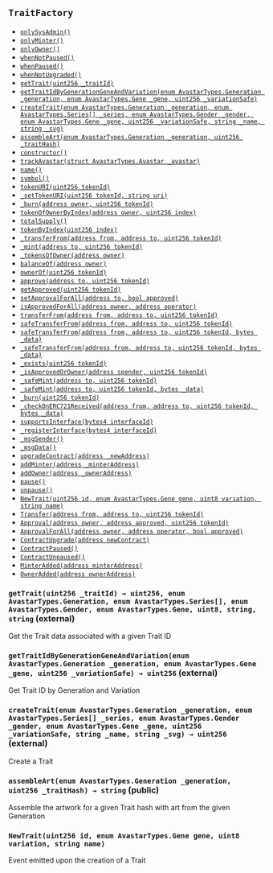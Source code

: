 [AccessControl]: AccessControl.md#AccessControl
[AccessControl-onlySysAdmin--]: AccessControl.md#AccessControl-onlySysAdmin--
[AccessControl-onlyMinter--]: AccessControl.md#AccessControl-onlyMinter--
[AccessControl-onlyOwner--]: AccessControl.md#AccessControl-onlyOwner--
[AccessControl-whenNotPaused--]: AccessControl.md#AccessControl-whenNotPaused--
[AccessControl-whenPaused--]: AccessControl.md#AccessControl-whenPaused--
[AccessControl-whenNotUpgraded--]: AccessControl.md#AccessControl-whenNotUpgraded--
[AccessControl-paused-bool]: AccessControl.md#AccessControl-paused-bool
[AccessControl-upgraded-bool]: AccessControl.md#AccessControl-upgraded-bool
[AccessControl-newContractAddress-address]: AccessControl.md#AccessControl-newContractAddress-address
[AccessControl-constructor--]: AccessControl.md#AccessControl-constructor--
[AccessControl-upgradeContract-address-]: AccessControl.md#AccessControl-upgradeContract-address-
[AccessControl-addMinter-address-]: AccessControl.md#AccessControl-addMinter-address-
[AccessControl-addOwner-address-]: AccessControl.md#AccessControl-addOwner-address-
[AccessControl-pause--]: AccessControl.md#AccessControl-pause--
[AccessControl-unpause--]: AccessControl.md#AccessControl-unpause--
[AccessControl-ContractUpgrade-address-]: AccessControl.md#AccessControl-ContractUpgrade-address-
[AccessControl-ContractPaused--]: AccessControl.md#AccessControl-ContractPaused--
[AccessControl-ContractUnpaused--]: AccessControl.md#AccessControl-ContractUnpaused--
[AccessControl-MinterAdded-address-]: AccessControl.md#AccessControl-MinterAdded-address-
[AccessControl-OwnerAdded-address-]: AccessControl.md#AccessControl-OwnerAdded-address-
[AvastarMinter]: AvastarMinter.md#AvastarMinter
[AccessControl-onlySysAdmin--]: AvastarMinter.md#AccessControl-onlySysAdmin--
[AccessControl-onlyMinter--]: AvastarMinter.md#AccessControl-onlyMinter--
[AccessControl-onlyOwner--]: AvastarMinter.md#AccessControl-onlyOwner--
[AccessControl-whenNotPaused--]: AvastarMinter.md#AccessControl-whenNotPaused--
[AccessControl-whenPaused--]: AvastarMinter.md#AccessControl-whenPaused--
[AccessControl-whenNotUpgraded--]: AvastarMinter.md#AccessControl-whenNotUpgraded--
[AvastarMinter-depositsByAddress-mapping-address----uint256-]: AvastarMinter.md#AvastarMinter-depositsByAddress-mapping-address----uint256-
[AccessControl-paused-bool]: AvastarMinter.md#AccessControl-paused-bool
[AccessControl-upgraded-bool]: AvastarMinter.md#AccessControl-upgraded-bool
[AccessControl-newContractAddress-address]: AvastarMinter.md#AccessControl-newContractAddress-address
[AvastarMinter-setTeleporterContract-address-]: AvastarMinter.md#AvastarMinter-setTeleporterContract-address-
[AvastarMinter-setCurrentGeneration-enum-AvastarTypes-Generation-]: AvastarMinter.md#AvastarMinter-setCurrentGeneration-enum-AvastarTypes-Generation-
[AvastarMinter-setCurrentSeries-enum-AvastarTypes-Series-]: AvastarMinter.md#AvastarMinter-setCurrentSeries-enum-AvastarTypes-Series-
[AvastarMinter-deposit--]: AvastarMinter.md#AvastarMinter-deposit--
[AvastarMinter-checkDepositorBalance--]: AvastarMinter.md#AvastarMinter-checkDepositorBalance--
[AvastarMinter-withdrawDepositorBalance--]: AvastarMinter.md#AvastarMinter-withdrawDepositorBalance--
[AvastarMinter-checkFranchiseBalance--]: AvastarMinter.md#AvastarMinter-checkFranchiseBalance--
[AvastarMinter-withdrawFranchiseBalance--]: AvastarMinter.md#AvastarMinter-withdrawFranchiseBalance--
[AvastarMinter-purchasePrime-address-uint256-uint256-enum-AvastarTypes-Gender-uint8-]: AvastarMinter.md#AvastarMinter-purchasePrime-address-uint256-uint256-enum-AvastarTypes-Gender-uint8-
[AvastarMinter-purchaseReplicant-address-uint256-uint256-enum-AvastarTypes-Generation-enum-AvastarTypes-Gender-uint8-]: AvastarMinter.md#AvastarMinter-purchaseReplicant-address-uint256-uint256-enum-AvastarTypes-Generation-enum-AvastarTypes-Gender-uint8-
[AccessControl-constructor--]: AvastarMinter.md#AccessControl-constructor--
[AccessControl-upgradeContract-address-]: AvastarMinter.md#AccessControl-upgradeContract-address-
[AccessControl-addMinter-address-]: AvastarMinter.md#AccessControl-addMinter-address-
[AccessControl-addOwner-address-]: AvastarMinter.md#AccessControl-addOwner-address-
[AccessControl-pause--]: AvastarMinter.md#AccessControl-pause--
[AccessControl-unpause--]: AvastarMinter.md#AccessControl-unpause--
[AvastarMinter-CurrentGenerationSet-enum-AvastarTypes-Generation-]: AvastarMinter.md#AvastarMinter-CurrentGenerationSet-enum-AvastarTypes-Generation-
[AvastarMinter-CurrentSeriesSet-enum-AvastarTypes-Series-]: AvastarMinter.md#AvastarMinter-CurrentSeriesSet-enum-AvastarTypes-Series-
[AvastarMinter-DepositorBalance-address-uint256-]: AvastarMinter.md#AvastarMinter-DepositorBalance-address-uint256-
[AvastarMinter-FranchiseBalanceWithdrawn-address-uint256-]: AvastarMinter.md#AvastarMinter-FranchiseBalanceWithdrawn-address-uint256-
[AvastarMinter-TeleporterContractSet-address-]: AvastarMinter.md#AvastarMinter-TeleporterContractSet-address-
[AccessControl-ContractUpgrade-address-]: AvastarMinter.md#AccessControl-ContractUpgrade-address-
[AccessControl-ContractPaused--]: AvastarMinter.md#AccessControl-ContractPaused--
[AccessControl-ContractUnpaused--]: AvastarMinter.md#AccessControl-ContractUnpaused--
[AccessControl-MinterAdded-address-]: AvastarMinter.md#AccessControl-MinterAdded-address-
[AccessControl-OwnerAdded-address-]: AvastarMinter.md#AccessControl-OwnerAdded-address-
[AvastarState]: AvastarState.md#AvastarState
[AccessControl-onlySysAdmin--]: AvastarState.md#AccessControl-onlySysAdmin--
[AccessControl-onlyMinter--]: AvastarState.md#AccessControl-onlyMinter--
[AccessControl-onlyOwner--]: AvastarState.md#AccessControl-onlyOwner--
[AccessControl-whenNotPaused--]: AvastarState.md#AccessControl-whenNotPaused--
[AccessControl-whenPaused--]: AvastarState.md#AccessControl-whenPaused--
[AccessControl-whenNotUpgraded--]: AvastarState.md#AccessControl-whenNotUpgraded--
[AvastarState-TOKEN_NAME-string]: AvastarState.md#AvastarState-TOKEN_NAME-string
[AvastarState-TOKEN_SYMBOL-string]: AvastarState.md#AvastarState-TOKEN_SYMBOL-string
[AvastarState-avastars-struct-AvastarTypes-Avastar--]: AvastarState.md#AvastarState-avastars-struct-AvastarTypes-Avastar--
[AvastarState-traits-struct-AvastarTypes-Trait--]: AvastarState.md#AvastarState-traits-struct-AvastarTypes-Trait--
[AvastarState-isHashUsedByGeneration-mapping-uint8----mapping-uint256----bool--]: AvastarState.md#AvastarState-isHashUsedByGeneration-mapping-uint8----mapping-uint256----bool--
[AvastarState-tokenIdByGenerationAndHash-mapping-uint8----mapping-uint256----uint256--]: AvastarState.md#AvastarState-tokenIdByGenerationAndHash-mapping-uint8----mapping-uint256----uint256--
[AvastarState-primesByGeneration-mapping-uint8----struct-AvastarTypes-Prime---]: AvastarState.md#AvastarState-primesByGeneration-mapping-uint8----struct-AvastarTypes-Prime---
[AvastarState-replicantsByGeneration-mapping-uint8----struct-AvastarTypes-Replicant---]: AvastarState.md#AvastarState-replicantsByGeneration-mapping-uint8----struct-AvastarTypes-Replicant---
[AvastarState-traitIdByGenerationGeneAndVariation-mapping-uint8----mapping-uint8----mapping-uint8----uint256---]: AvastarState.md#AvastarState-traitIdByGenerationGeneAndVariation-mapping-uint8----mapping-uint8----mapping-uint8----uint256---
[AvastarState-tokenIdByGenerationWaveAndSerial-mapping-uint8----mapping-uint8----mapping-uint256----uint256---]: AvastarState.md#AvastarState-tokenIdByGenerationWaveAndSerial-mapping-uint8----mapping-uint8----mapping-uint256----uint256---
[AvastarState-traitHandlerByPrimeTokenId-mapping-uint256----address-]: AvastarState.md#AvastarState-traitHandlerByPrimeTokenId-mapping-uint256----address-
[AccessControl-paused-bool]: AvastarState.md#AccessControl-paused-bool
[AccessControl-upgraded-bool]: AvastarState.md#AccessControl-upgraded-bool
[AccessControl-newContractAddress-address]: AvastarState.md#AccessControl-newContractAddress-address
[AvastarState-constructor--]: AvastarState.md#AvastarState-constructor--
[AvastarState-trackAvastar-struct-AvastarTypes-Avastar-]: AvastarState.md#AvastarState-trackAvastar-struct-AvastarTypes-Avastar-
[ERC721Metadata-name--]: AvastarState.md#ERC721Metadata-name--
[ERC721Metadata-symbol--]: AvastarState.md#ERC721Metadata-symbol--
[ERC721Metadata-tokenURI-uint256-]: AvastarState.md#ERC721Metadata-tokenURI-uint256-
[ERC721Metadata-_setTokenURI-uint256-string-]: AvastarState.md#ERC721Metadata-_setTokenURI-uint256-string-
[ERC721Metadata-_burn-address-uint256-]: AvastarState.md#ERC721Metadata-_burn-address-uint256-
[ERC721Enumerable-tokenOfOwnerByIndex-address-uint256-]: AvastarState.md#ERC721Enumerable-tokenOfOwnerByIndex-address-uint256-
[ERC721Enumerable-totalSupply--]: AvastarState.md#ERC721Enumerable-totalSupply--
[ERC721Enumerable-tokenByIndex-uint256-]: AvastarState.md#ERC721Enumerable-tokenByIndex-uint256-
[ERC721Enumerable-_transferFrom-address-address-uint256-]: AvastarState.md#ERC721Enumerable-_transferFrom-address-address-uint256-
[ERC721Enumerable-_mint-address-uint256-]: AvastarState.md#ERC721Enumerable-_mint-address-uint256-
[ERC721Enumerable-_tokensOfOwner-address-]: AvastarState.md#ERC721Enumerable-_tokensOfOwner-address-
[ERC721-balanceOf-address-]: AvastarState.md#ERC721-balanceOf-address-
[ERC721-ownerOf-uint256-]: AvastarState.md#ERC721-ownerOf-uint256-
[ERC721-approve-address-uint256-]: AvastarState.md#ERC721-approve-address-uint256-
[ERC721-getApproved-uint256-]: AvastarState.md#ERC721-getApproved-uint256-
[ERC721-setApprovalForAll-address-bool-]: AvastarState.md#ERC721-setApprovalForAll-address-bool-
[ERC721-isApprovedForAll-address-address-]: AvastarState.md#ERC721-isApprovedForAll-address-address-
[ERC721-transferFrom-address-address-uint256-]: AvastarState.md#ERC721-transferFrom-address-address-uint256-
[ERC721-safeTransferFrom-address-address-uint256-]: AvastarState.md#ERC721-safeTransferFrom-address-address-uint256-
[ERC721-safeTransferFrom-address-address-uint256-bytes-]: AvastarState.md#ERC721-safeTransferFrom-address-address-uint256-bytes-
[ERC721-_safeTransferFrom-address-address-uint256-bytes-]: AvastarState.md#ERC721-_safeTransferFrom-address-address-uint256-bytes-
[ERC721-_exists-uint256-]: AvastarState.md#ERC721-_exists-uint256-
[ERC721-_isApprovedOrOwner-address-uint256-]: AvastarState.md#ERC721-_isApprovedOrOwner-address-uint256-
[ERC721-_safeMint-address-uint256-]: AvastarState.md#ERC721-_safeMint-address-uint256-
[ERC721-_safeMint-address-uint256-bytes-]: AvastarState.md#ERC721-_safeMint-address-uint256-bytes-
[ERC721-_burn-uint256-]: AvastarState.md#ERC721-_burn-uint256-
[ERC721-_checkOnERC721Received-address-address-uint256-bytes-]: AvastarState.md#ERC721-_checkOnERC721Received-address-address-uint256-bytes-
[ERC165-supportsInterface-bytes4-]: AvastarState.md#ERC165-supportsInterface-bytes4-
[ERC165-_registerInterface-bytes4-]: AvastarState.md#ERC165-_registerInterface-bytes4-
[Context-_msgSender--]: AvastarState.md#Context-_msgSender--
[Context-_msgData--]: AvastarState.md#Context-_msgData--
[AccessControl-upgradeContract-address-]: AvastarState.md#AccessControl-upgradeContract-address-
[AccessControl-addMinter-address-]: AvastarState.md#AccessControl-addMinter-address-
[AccessControl-addOwner-address-]: AvastarState.md#AccessControl-addOwner-address-
[AccessControl-pause--]: AvastarState.md#AccessControl-pause--
[AccessControl-unpause--]: AvastarState.md#AccessControl-unpause--
[IERC721-Transfer-address-address-uint256-]: AvastarState.md#IERC721-Transfer-address-address-uint256-
[IERC721-Approval-address-address-uint256-]: AvastarState.md#IERC721-Approval-address-address-uint256-
[IERC721-ApprovalForAll-address-address-bool-]: AvastarState.md#IERC721-ApprovalForAll-address-address-bool-
[AccessControl-ContractUpgrade-address-]: AvastarState.md#AccessControl-ContractUpgrade-address-
[AccessControl-ContractPaused--]: AvastarState.md#AccessControl-ContractPaused--
[AccessControl-ContractUnpaused--]: AvastarState.md#AccessControl-ContractUnpaused--
[AccessControl-MinterAdded-address-]: AvastarState.md#AccessControl-MinterAdded-address-
[AccessControl-OwnerAdded-address-]: AvastarState.md#AccessControl-OwnerAdded-address-
[AvastarTeleporter]: AvastarTeleporter.md#AvastarTeleporter
[AccessControl-onlySysAdmin--]: AvastarTeleporter.md#AccessControl-onlySysAdmin--
[AccessControl-onlyMinter--]: AvastarTeleporter.md#AccessControl-onlyMinter--
[AccessControl-onlyOwner--]: AvastarTeleporter.md#AccessControl-onlyOwner--
[AccessControl-whenNotPaused--]: AvastarTeleporter.md#AccessControl-whenNotPaused--
[AccessControl-whenPaused--]: AvastarTeleporter.md#AccessControl-whenPaused--
[AccessControl-whenNotUpgraded--]: AvastarTeleporter.md#AccessControl-whenNotUpgraded--
[AvastarState-TOKEN_NAME-string]: AvastarTeleporter.md#AvastarState-TOKEN_NAME-string
[AvastarState-TOKEN_SYMBOL-string]: AvastarTeleporter.md#AvastarState-TOKEN_SYMBOL-string
[AvastarState-avastars-struct-AvastarTypes-Avastar--]: AvastarTeleporter.md#AvastarState-avastars-struct-AvastarTypes-Avastar--
[AvastarState-traits-struct-AvastarTypes-Trait--]: AvastarTeleporter.md#AvastarState-traits-struct-AvastarTypes-Trait--
[AvastarState-isHashUsedByGeneration-mapping-uint8----mapping-uint256----bool--]: AvastarTeleporter.md#AvastarState-isHashUsedByGeneration-mapping-uint8----mapping-uint256----bool--
[AvastarState-tokenIdByGenerationAndHash-mapping-uint8----mapping-uint256----uint256--]: AvastarTeleporter.md#AvastarState-tokenIdByGenerationAndHash-mapping-uint8----mapping-uint256----uint256--
[AvastarState-primesByGeneration-mapping-uint8----struct-AvastarTypes-Prime---]: AvastarTeleporter.md#AvastarState-primesByGeneration-mapping-uint8----struct-AvastarTypes-Prime---
[AvastarState-replicantsByGeneration-mapping-uint8----struct-AvastarTypes-Replicant---]: AvastarTeleporter.md#AvastarState-replicantsByGeneration-mapping-uint8----struct-AvastarTypes-Replicant---
[AvastarState-traitIdByGenerationGeneAndVariation-mapping-uint8----mapping-uint8----mapping-uint8----uint256---]: AvastarTeleporter.md#AvastarState-traitIdByGenerationGeneAndVariation-mapping-uint8----mapping-uint8----mapping-uint8----uint256---
[AvastarState-tokenIdByGenerationWaveAndSerial-mapping-uint8----mapping-uint8----mapping-uint256----uint256---]: AvastarTeleporter.md#AvastarState-tokenIdByGenerationWaveAndSerial-mapping-uint8----mapping-uint8----mapping-uint256----uint256---
[AvastarState-traitHandlerByPrimeTokenId-mapping-uint256----address-]: AvastarTeleporter.md#AvastarState-traitHandlerByPrimeTokenId-mapping-uint256----address-
[AccessControl-paused-bool]: AvastarTeleporter.md#AccessControl-paused-bool
[AccessControl-upgraded-bool]: AvastarTeleporter.md#AccessControl-upgraded-bool
[AccessControl-newContractAddress-address]: AvastarTeleporter.md#AccessControl-newContractAddress-address
[AvastarTeleporter-isAvastarTeleporter--]: AvastarTeleporter.md#AvastarTeleporter-isAvastarTeleporter--
[AvastarTeleporter-approveTraitAccess-address-uint256---]: AvastarTeleporter.md#AvastarTeleporter-approveTraitAccess-address-uint256---
[AvastarTeleporter-useTraits-uint256-bool---]: AvastarTeleporter.md#AvastarTeleporter-useTraits-uint256-bool---
[ReplicantFactory-getReplicantByGenerationAndSerial-enum-AvastarTypes-Generation-uint256-]: AvastarTeleporter.md#ReplicantFactory-getReplicantByGenerationAndSerial-enum-AvastarTypes-Generation-uint256-
[ReplicantFactory-getReplicantByTokenId-uint256-]: AvastarTeleporter.md#ReplicantFactory-getReplicantByTokenId-uint256-
[ReplicantFactory-mintReplicant-address-uint256-enum-AvastarTypes-Generation-enum-AvastarTypes-Gender-uint8-]: AvastarTeleporter.md#ReplicantFactory-mintReplicant-address-uint256-enum-AvastarTypes-Generation-enum-AvastarTypes-Gender-uint8-
[PrimeFactory-getPrimeByGenerationAndSerial-enum-AvastarTypes-Generation-uint256-]: AvastarTeleporter.md#PrimeFactory-getPrimeByGenerationAndSerial-enum-AvastarTypes-Generation-uint256-
[PrimeFactory-getPrimeByTokenId-uint256-]: AvastarTeleporter.md#PrimeFactory-getPrimeByTokenId-uint256-
[PrimeFactory-mintPrime-address-uint256-enum-AvastarTypes-Generation-enum-AvastarTypes-Series-enum-AvastarTypes-Gender-uint8-]: AvastarTeleporter.md#PrimeFactory-mintPrime-address-uint256-enum-AvastarTypes-Generation-enum-AvastarTypes-Series-enum-AvastarTypes-Gender-uint8-
[TraitFactory-getTrait-uint256-]: AvastarTeleporter.md#TraitFactory-getTrait-uint256-
[TraitFactory-getTraitIdByGenerationGeneAndVariation-enum-AvastarTypes-Generation-enum-AvastarTypes-Gene-uint256-]: AvastarTeleporter.md#TraitFactory-getTraitIdByGenerationGeneAndVariation-enum-AvastarTypes-Generation-enum-AvastarTypes-Gene-uint256-
[TraitFactory-createTrait-enum-AvastarTypes-Generation-enum-AvastarTypes-Series---enum-AvastarTypes-Gender-enum-AvastarTypes-Gene-uint256-string-string-]: AvastarTeleporter.md#TraitFactory-createTrait-enum-AvastarTypes-Generation-enum-AvastarTypes-Series---enum-AvastarTypes-Gender-enum-AvastarTypes-Gene-uint256-string-string-
[TraitFactory-assembleArt-enum-AvastarTypes-Generation-uint256-]: AvastarTeleporter.md#TraitFactory-assembleArt-enum-AvastarTypes-Generation-uint256-
[AvastarState-constructor--]: AvastarTeleporter.md#AvastarState-constructor--
[AvastarState-trackAvastar-struct-AvastarTypes-Avastar-]: AvastarTeleporter.md#AvastarState-trackAvastar-struct-AvastarTypes-Avastar-
[ERC721Metadata-name--]: AvastarTeleporter.md#ERC721Metadata-name--
[ERC721Metadata-symbol--]: AvastarTeleporter.md#ERC721Metadata-symbol--
[ERC721Metadata-tokenURI-uint256-]: AvastarTeleporter.md#ERC721Metadata-tokenURI-uint256-
[ERC721Metadata-_setTokenURI-uint256-string-]: AvastarTeleporter.md#ERC721Metadata-_setTokenURI-uint256-string-
[ERC721Metadata-_burn-address-uint256-]: AvastarTeleporter.md#ERC721Metadata-_burn-address-uint256-
[ERC721Enumerable-tokenOfOwnerByIndex-address-uint256-]: AvastarTeleporter.md#ERC721Enumerable-tokenOfOwnerByIndex-address-uint256-
[ERC721Enumerable-totalSupply--]: AvastarTeleporter.md#ERC721Enumerable-totalSupply--
[ERC721Enumerable-tokenByIndex-uint256-]: AvastarTeleporter.md#ERC721Enumerable-tokenByIndex-uint256-
[ERC721Enumerable-_transferFrom-address-address-uint256-]: AvastarTeleporter.md#ERC721Enumerable-_transferFrom-address-address-uint256-
[ERC721Enumerable-_mint-address-uint256-]: AvastarTeleporter.md#ERC721Enumerable-_mint-address-uint256-
[ERC721Enumerable-_tokensOfOwner-address-]: AvastarTeleporter.md#ERC721Enumerable-_tokensOfOwner-address-
[ERC721-balanceOf-address-]: AvastarTeleporter.md#ERC721-balanceOf-address-
[ERC721-ownerOf-uint256-]: AvastarTeleporter.md#ERC721-ownerOf-uint256-
[ERC721-approve-address-uint256-]: AvastarTeleporter.md#ERC721-approve-address-uint256-
[ERC721-getApproved-uint256-]: AvastarTeleporter.md#ERC721-getApproved-uint256-
[ERC721-setApprovalForAll-address-bool-]: AvastarTeleporter.md#ERC721-setApprovalForAll-address-bool-
[ERC721-isApprovedForAll-address-address-]: AvastarTeleporter.md#ERC721-isApprovedForAll-address-address-
[ERC721-transferFrom-address-address-uint256-]: AvastarTeleporter.md#ERC721-transferFrom-address-address-uint256-
[ERC721-safeTransferFrom-address-address-uint256-]: AvastarTeleporter.md#ERC721-safeTransferFrom-address-address-uint256-
[ERC721-safeTransferFrom-address-address-uint256-bytes-]: AvastarTeleporter.md#ERC721-safeTransferFrom-address-address-uint256-bytes-
[ERC721-_safeTransferFrom-address-address-uint256-bytes-]: AvastarTeleporter.md#ERC721-_safeTransferFrom-address-address-uint256-bytes-
[ERC721-_exists-uint256-]: AvastarTeleporter.md#ERC721-_exists-uint256-
[ERC721-_isApprovedOrOwner-address-uint256-]: AvastarTeleporter.md#ERC721-_isApprovedOrOwner-address-uint256-
[ERC721-_safeMint-address-uint256-]: AvastarTeleporter.md#ERC721-_safeMint-address-uint256-
[ERC721-_safeMint-address-uint256-bytes-]: AvastarTeleporter.md#ERC721-_safeMint-address-uint256-bytes-
[ERC721-_burn-uint256-]: AvastarTeleporter.md#ERC721-_burn-uint256-
[ERC721-_checkOnERC721Received-address-address-uint256-bytes-]: AvastarTeleporter.md#ERC721-_checkOnERC721Received-address-address-uint256-bytes-
[ERC165-supportsInterface-bytes4-]: AvastarTeleporter.md#ERC165-supportsInterface-bytes4-
[ERC165-_registerInterface-bytes4-]: AvastarTeleporter.md#ERC165-_registerInterface-bytes4-
[Context-_msgSender--]: AvastarTeleporter.md#Context-_msgSender--
[Context-_msgData--]: AvastarTeleporter.md#Context-_msgData--
[AccessControl-upgradeContract-address-]: AvastarTeleporter.md#AccessControl-upgradeContract-address-
[AccessControl-addMinter-address-]: AvastarTeleporter.md#AccessControl-addMinter-address-
[AccessControl-addOwner-address-]: AvastarTeleporter.md#AccessControl-addOwner-address-
[AccessControl-pause--]: AvastarTeleporter.md#AccessControl-pause--
[AccessControl-unpause--]: AvastarTeleporter.md#AccessControl-unpause--
[AvastarTeleporter-TraitAccessApproved-address-uint256---]: AvastarTeleporter.md#AvastarTeleporter-TraitAccessApproved-address-uint256---
[AvastarTeleporter-TraitsUsed-address-uint256-bool---]: AvastarTeleporter.md#AvastarTeleporter-TraitsUsed-address-uint256-bool---
[ReplicantFactory-NewReplicant-uint256-uint256-enum-AvastarTypes-Generation-enum-AvastarTypes-Gender-uint256-]: AvastarTeleporter.md#ReplicantFactory-NewReplicant-uint256-uint256-enum-AvastarTypes-Generation-enum-AvastarTypes-Gender-uint256-
[PrimeFactory-NewPrime-uint256-uint256-enum-AvastarTypes-Generation-enum-AvastarTypes-Series-enum-AvastarTypes-Gender-uint256-]: AvastarTeleporter.md#PrimeFactory-NewPrime-uint256-uint256-enum-AvastarTypes-Generation-enum-AvastarTypes-Series-enum-AvastarTypes-Gender-uint256-
[TraitFactory-NewTrait-uint256-enum-AvastarTypes-Gene-uint8-string-]: AvastarTeleporter.md#TraitFactory-NewTrait-uint256-enum-AvastarTypes-Gene-uint8-string-
[IERC721-Transfer-address-address-uint256-]: AvastarTeleporter.md#IERC721-Transfer-address-address-uint256-
[IERC721-Approval-address-address-uint256-]: AvastarTeleporter.md#IERC721-Approval-address-address-uint256-
[IERC721-ApprovalForAll-address-address-bool-]: AvastarTeleporter.md#IERC721-ApprovalForAll-address-address-bool-
[AccessControl-ContractUpgrade-address-]: AvastarTeleporter.md#AccessControl-ContractUpgrade-address-
[AccessControl-ContractPaused--]: AvastarTeleporter.md#AccessControl-ContractPaused--
[AccessControl-ContractUnpaused--]: AvastarTeleporter.md#AccessControl-ContractUnpaused--
[AccessControl-MinterAdded-address-]: AvastarTeleporter.md#AccessControl-MinterAdded-address-
[AccessControl-OwnerAdded-address-]: AvastarTeleporter.md#AccessControl-OwnerAdded-address-
[AvastarTypes]: AvastarTypes.md#AvastarTypes
[IAvastarTeleporter]: IAvastarTeleporter.md#IAvastarTeleporter
[IAvastarTeleporter-isAvastarTeleporter--]: IAvastarTeleporter.md#IAvastarTeleporter-isAvastarTeleporter--
[IAvastarTeleporter-mintPrime-address-uint256-enum-AvastarTypes-Generation-enum-AvastarTypes-Series-enum-AvastarTypes-Gender-uint8-]: IAvastarTeleporter.md#IAvastarTeleporter-mintPrime-address-uint256-enum-AvastarTypes-Generation-enum-AvastarTypes-Series-enum-AvastarTypes-Gender-uint8-
[IAvastarTeleporter-mintReplicant-address-uint256-enum-AvastarTypes-Generation-enum-AvastarTypes-Gender-uint8-]: IAvastarTeleporter.md#IAvastarTeleporter-mintReplicant-address-uint256-enum-AvastarTypes-Generation-enum-AvastarTypes-Gender-uint8-
[IAvastarTeleporter-ownerOf-uint256-]: IAvastarTeleporter.md#IAvastarTeleporter-ownerOf-uint256-
[Migrations]: Migrations.md#Migrations
[Migrations-restricted--]: Migrations.md#Migrations-restricted--
[Migrations-owner-address]: Migrations.md#Migrations-owner-address
[Migrations-lastCompletedMigration-uint256]: Migrations.md#Migrations-lastCompletedMigration-uint256
[Migrations-setCompleted-uint256-]: Migrations.md#Migrations-setCompleted-uint256-
[Migrations-upgrade-address-]: Migrations.md#Migrations-upgrade-address-
[PrimeFactory]: PrimeFactory.md#PrimeFactory
[AccessControl-onlySysAdmin--]: PrimeFactory.md#AccessControl-onlySysAdmin--
[AccessControl-onlyMinter--]: PrimeFactory.md#AccessControl-onlyMinter--
[AccessControl-onlyOwner--]: PrimeFactory.md#AccessControl-onlyOwner--
[AccessControl-whenNotPaused--]: PrimeFactory.md#AccessControl-whenNotPaused--
[AccessControl-whenPaused--]: PrimeFactory.md#AccessControl-whenPaused--
[AccessControl-whenNotUpgraded--]: PrimeFactory.md#AccessControl-whenNotUpgraded--
[AvastarState-TOKEN_NAME-string]: PrimeFactory.md#AvastarState-TOKEN_NAME-string
[AvastarState-TOKEN_SYMBOL-string]: PrimeFactory.md#AvastarState-TOKEN_SYMBOL-string
[AvastarState-avastars-struct-AvastarTypes-Avastar--]: PrimeFactory.md#AvastarState-avastars-struct-AvastarTypes-Avastar--
[AvastarState-traits-struct-AvastarTypes-Trait--]: PrimeFactory.md#AvastarState-traits-struct-AvastarTypes-Trait--
[AvastarState-isHashUsedByGeneration-mapping-uint8----mapping-uint256----bool--]: PrimeFactory.md#AvastarState-isHashUsedByGeneration-mapping-uint8----mapping-uint256----bool--
[AvastarState-tokenIdByGenerationAndHash-mapping-uint8----mapping-uint256----uint256--]: PrimeFactory.md#AvastarState-tokenIdByGenerationAndHash-mapping-uint8----mapping-uint256----uint256--
[AvastarState-primesByGeneration-mapping-uint8----struct-AvastarTypes-Prime---]: PrimeFactory.md#AvastarState-primesByGeneration-mapping-uint8----struct-AvastarTypes-Prime---
[AvastarState-replicantsByGeneration-mapping-uint8----struct-AvastarTypes-Replicant---]: PrimeFactory.md#AvastarState-replicantsByGeneration-mapping-uint8----struct-AvastarTypes-Replicant---
[AvastarState-traitIdByGenerationGeneAndVariation-mapping-uint8----mapping-uint8----mapping-uint8----uint256---]: PrimeFactory.md#AvastarState-traitIdByGenerationGeneAndVariation-mapping-uint8----mapping-uint8----mapping-uint8----uint256---
[AvastarState-tokenIdByGenerationWaveAndSerial-mapping-uint8----mapping-uint8----mapping-uint256----uint256---]: PrimeFactory.md#AvastarState-tokenIdByGenerationWaveAndSerial-mapping-uint8----mapping-uint8----mapping-uint256----uint256---
[AvastarState-traitHandlerByPrimeTokenId-mapping-uint256----address-]: PrimeFactory.md#AvastarState-traitHandlerByPrimeTokenId-mapping-uint256----address-
[AccessControl-paused-bool]: PrimeFactory.md#AccessControl-paused-bool
[AccessControl-upgraded-bool]: PrimeFactory.md#AccessControl-upgraded-bool
[AccessControl-newContractAddress-address]: PrimeFactory.md#AccessControl-newContractAddress-address
[PrimeFactory-getPrimeByGenerationAndSerial-enum-AvastarTypes-Generation-uint256-]: PrimeFactory.md#PrimeFactory-getPrimeByGenerationAndSerial-enum-AvastarTypes-Generation-uint256-
[PrimeFactory-getPrimeByTokenId-uint256-]: PrimeFactory.md#PrimeFactory-getPrimeByTokenId-uint256-
[PrimeFactory-mintPrime-address-uint256-enum-AvastarTypes-Generation-enum-AvastarTypes-Series-enum-AvastarTypes-Gender-uint8-]: PrimeFactory.md#PrimeFactory-mintPrime-address-uint256-enum-AvastarTypes-Generation-enum-AvastarTypes-Series-enum-AvastarTypes-Gender-uint8-
[TraitFactory-getTrait-uint256-]: PrimeFactory.md#TraitFactory-getTrait-uint256-
[TraitFactory-getTraitIdByGenerationGeneAndVariation-enum-AvastarTypes-Generation-enum-AvastarTypes-Gene-uint256-]: PrimeFactory.md#TraitFactory-getTraitIdByGenerationGeneAndVariation-enum-AvastarTypes-Generation-enum-AvastarTypes-Gene-uint256-
[TraitFactory-createTrait-enum-AvastarTypes-Generation-enum-AvastarTypes-Series---enum-AvastarTypes-Gender-enum-AvastarTypes-Gene-uint256-string-string-]: PrimeFactory.md#TraitFactory-createTrait-enum-AvastarTypes-Generation-enum-AvastarTypes-Series---enum-AvastarTypes-Gender-enum-AvastarTypes-Gene-uint256-string-string-
[TraitFactory-assembleArt-enum-AvastarTypes-Generation-uint256-]: PrimeFactory.md#TraitFactory-assembleArt-enum-AvastarTypes-Generation-uint256-
[AvastarState-constructor--]: PrimeFactory.md#AvastarState-constructor--
[AvastarState-trackAvastar-struct-AvastarTypes-Avastar-]: PrimeFactory.md#AvastarState-trackAvastar-struct-AvastarTypes-Avastar-
[ERC721Metadata-name--]: PrimeFactory.md#ERC721Metadata-name--
[ERC721Metadata-symbol--]: PrimeFactory.md#ERC721Metadata-symbol--
[ERC721Metadata-tokenURI-uint256-]: PrimeFactory.md#ERC721Metadata-tokenURI-uint256-
[ERC721Metadata-_setTokenURI-uint256-string-]: PrimeFactory.md#ERC721Metadata-_setTokenURI-uint256-string-
[ERC721Metadata-_burn-address-uint256-]: PrimeFactory.md#ERC721Metadata-_burn-address-uint256-
[ERC721Enumerable-tokenOfOwnerByIndex-address-uint256-]: PrimeFactory.md#ERC721Enumerable-tokenOfOwnerByIndex-address-uint256-
[ERC721Enumerable-totalSupply--]: PrimeFactory.md#ERC721Enumerable-totalSupply--
[ERC721Enumerable-tokenByIndex-uint256-]: PrimeFactory.md#ERC721Enumerable-tokenByIndex-uint256-
[ERC721Enumerable-_transferFrom-address-address-uint256-]: PrimeFactory.md#ERC721Enumerable-_transferFrom-address-address-uint256-
[ERC721Enumerable-_mint-address-uint256-]: PrimeFactory.md#ERC721Enumerable-_mint-address-uint256-
[ERC721Enumerable-_tokensOfOwner-address-]: PrimeFactory.md#ERC721Enumerable-_tokensOfOwner-address-
[ERC721-balanceOf-address-]: PrimeFactory.md#ERC721-balanceOf-address-
[ERC721-ownerOf-uint256-]: PrimeFactory.md#ERC721-ownerOf-uint256-
[ERC721-approve-address-uint256-]: PrimeFactory.md#ERC721-approve-address-uint256-
[ERC721-getApproved-uint256-]: PrimeFactory.md#ERC721-getApproved-uint256-
[ERC721-setApprovalForAll-address-bool-]: PrimeFactory.md#ERC721-setApprovalForAll-address-bool-
[ERC721-isApprovedForAll-address-address-]: PrimeFactory.md#ERC721-isApprovedForAll-address-address-
[ERC721-transferFrom-address-address-uint256-]: PrimeFactory.md#ERC721-transferFrom-address-address-uint256-
[ERC721-safeTransferFrom-address-address-uint256-]: PrimeFactory.md#ERC721-safeTransferFrom-address-address-uint256-
[ERC721-safeTransferFrom-address-address-uint256-bytes-]: PrimeFactory.md#ERC721-safeTransferFrom-address-address-uint256-bytes-
[ERC721-_safeTransferFrom-address-address-uint256-bytes-]: PrimeFactory.md#ERC721-_safeTransferFrom-address-address-uint256-bytes-
[ERC721-_exists-uint256-]: PrimeFactory.md#ERC721-_exists-uint256-
[ERC721-_isApprovedOrOwner-address-uint256-]: PrimeFactory.md#ERC721-_isApprovedOrOwner-address-uint256-
[ERC721-_safeMint-address-uint256-]: PrimeFactory.md#ERC721-_safeMint-address-uint256-
[ERC721-_safeMint-address-uint256-bytes-]: PrimeFactory.md#ERC721-_safeMint-address-uint256-bytes-
[ERC721-_burn-uint256-]: PrimeFactory.md#ERC721-_burn-uint256-
[ERC721-_checkOnERC721Received-address-address-uint256-bytes-]: PrimeFactory.md#ERC721-_checkOnERC721Received-address-address-uint256-bytes-
[ERC165-supportsInterface-bytes4-]: PrimeFactory.md#ERC165-supportsInterface-bytes4-
[ERC165-_registerInterface-bytes4-]: PrimeFactory.md#ERC165-_registerInterface-bytes4-
[Context-_msgSender--]: PrimeFactory.md#Context-_msgSender--
[Context-_msgData--]: PrimeFactory.md#Context-_msgData--
[AccessControl-upgradeContract-address-]: PrimeFactory.md#AccessControl-upgradeContract-address-
[AccessControl-addMinter-address-]: PrimeFactory.md#AccessControl-addMinter-address-
[AccessControl-addOwner-address-]: PrimeFactory.md#AccessControl-addOwner-address-
[AccessControl-pause--]: PrimeFactory.md#AccessControl-pause--
[AccessControl-unpause--]: PrimeFactory.md#AccessControl-unpause--
[PrimeFactory-NewPrime-uint256-uint256-enum-AvastarTypes-Generation-enum-AvastarTypes-Series-enum-AvastarTypes-Gender-uint256-]: PrimeFactory.md#PrimeFactory-NewPrime-uint256-uint256-enum-AvastarTypes-Generation-enum-AvastarTypes-Series-enum-AvastarTypes-Gender-uint256-
[TraitFactory-NewTrait-uint256-enum-AvastarTypes-Gene-uint8-string-]: PrimeFactory.md#TraitFactory-NewTrait-uint256-enum-AvastarTypes-Gene-uint8-string-
[IERC721-Transfer-address-address-uint256-]: PrimeFactory.md#IERC721-Transfer-address-address-uint256-
[IERC721-Approval-address-address-uint256-]: PrimeFactory.md#IERC721-Approval-address-address-uint256-
[IERC721-ApprovalForAll-address-address-bool-]: PrimeFactory.md#IERC721-ApprovalForAll-address-address-bool-
[AccessControl-ContractUpgrade-address-]: PrimeFactory.md#AccessControl-ContractUpgrade-address-
[AccessControl-ContractPaused--]: PrimeFactory.md#AccessControl-ContractPaused--
[AccessControl-ContractUnpaused--]: PrimeFactory.md#AccessControl-ContractUnpaused--
[AccessControl-MinterAdded-address-]: PrimeFactory.md#AccessControl-MinterAdded-address-
[AccessControl-OwnerAdded-address-]: PrimeFactory.md#AccessControl-OwnerAdded-address-
[ReplicantFactory]: ReplicantFactory.md#ReplicantFactory
[AccessControl-onlySysAdmin--]: ReplicantFactory.md#AccessControl-onlySysAdmin--
[AccessControl-onlyMinter--]: ReplicantFactory.md#AccessControl-onlyMinter--
[AccessControl-onlyOwner--]: ReplicantFactory.md#AccessControl-onlyOwner--
[AccessControl-whenNotPaused--]: ReplicantFactory.md#AccessControl-whenNotPaused--
[AccessControl-whenPaused--]: ReplicantFactory.md#AccessControl-whenPaused--
[AccessControl-whenNotUpgraded--]: ReplicantFactory.md#AccessControl-whenNotUpgraded--
[AvastarState-TOKEN_NAME-string]: ReplicantFactory.md#AvastarState-TOKEN_NAME-string
[AvastarState-TOKEN_SYMBOL-string]: ReplicantFactory.md#AvastarState-TOKEN_SYMBOL-string
[AvastarState-avastars-struct-AvastarTypes-Avastar--]: ReplicantFactory.md#AvastarState-avastars-struct-AvastarTypes-Avastar--
[AvastarState-traits-struct-AvastarTypes-Trait--]: ReplicantFactory.md#AvastarState-traits-struct-AvastarTypes-Trait--
[AvastarState-isHashUsedByGeneration-mapping-uint8----mapping-uint256----bool--]: ReplicantFactory.md#AvastarState-isHashUsedByGeneration-mapping-uint8----mapping-uint256----bool--
[AvastarState-tokenIdByGenerationAndHash-mapping-uint8----mapping-uint256----uint256--]: ReplicantFactory.md#AvastarState-tokenIdByGenerationAndHash-mapping-uint8----mapping-uint256----uint256--
[AvastarState-primesByGeneration-mapping-uint8----struct-AvastarTypes-Prime---]: ReplicantFactory.md#AvastarState-primesByGeneration-mapping-uint8----struct-AvastarTypes-Prime---
[AvastarState-replicantsByGeneration-mapping-uint8----struct-AvastarTypes-Replicant---]: ReplicantFactory.md#AvastarState-replicantsByGeneration-mapping-uint8----struct-AvastarTypes-Replicant---
[AvastarState-traitIdByGenerationGeneAndVariation-mapping-uint8----mapping-uint8----mapping-uint8----uint256---]: ReplicantFactory.md#AvastarState-traitIdByGenerationGeneAndVariation-mapping-uint8----mapping-uint8----mapping-uint8----uint256---
[AvastarState-tokenIdByGenerationWaveAndSerial-mapping-uint8----mapping-uint8----mapping-uint256----uint256---]: ReplicantFactory.md#AvastarState-tokenIdByGenerationWaveAndSerial-mapping-uint8----mapping-uint8----mapping-uint256----uint256---
[AvastarState-traitHandlerByPrimeTokenId-mapping-uint256----address-]: ReplicantFactory.md#AvastarState-traitHandlerByPrimeTokenId-mapping-uint256----address-
[AccessControl-paused-bool]: ReplicantFactory.md#AccessControl-paused-bool
[AccessControl-upgraded-bool]: ReplicantFactory.md#AccessControl-upgraded-bool
[AccessControl-newContractAddress-address]: ReplicantFactory.md#AccessControl-newContractAddress-address
[ReplicantFactory-getReplicantByGenerationAndSerial-enum-AvastarTypes-Generation-uint256-]: ReplicantFactory.md#ReplicantFactory-getReplicantByGenerationAndSerial-enum-AvastarTypes-Generation-uint256-
[ReplicantFactory-getReplicantByTokenId-uint256-]: ReplicantFactory.md#ReplicantFactory-getReplicantByTokenId-uint256-
[ReplicantFactory-mintReplicant-address-uint256-enum-AvastarTypes-Generation-enum-AvastarTypes-Gender-uint8-]: ReplicantFactory.md#ReplicantFactory-mintReplicant-address-uint256-enum-AvastarTypes-Generation-enum-AvastarTypes-Gender-uint8-
[PrimeFactory-getPrimeByGenerationAndSerial-enum-AvastarTypes-Generation-uint256-]: ReplicantFactory.md#PrimeFactory-getPrimeByGenerationAndSerial-enum-AvastarTypes-Generation-uint256-
[PrimeFactory-getPrimeByTokenId-uint256-]: ReplicantFactory.md#PrimeFactory-getPrimeByTokenId-uint256-
[PrimeFactory-mintPrime-address-uint256-enum-AvastarTypes-Generation-enum-AvastarTypes-Series-enum-AvastarTypes-Gender-uint8-]: ReplicantFactory.md#PrimeFactory-mintPrime-address-uint256-enum-AvastarTypes-Generation-enum-AvastarTypes-Series-enum-AvastarTypes-Gender-uint8-
[TraitFactory-getTrait-uint256-]: ReplicantFactory.md#TraitFactory-getTrait-uint256-
[TraitFactory-getTraitIdByGenerationGeneAndVariation-enum-AvastarTypes-Generation-enum-AvastarTypes-Gene-uint256-]: ReplicantFactory.md#TraitFactory-getTraitIdByGenerationGeneAndVariation-enum-AvastarTypes-Generation-enum-AvastarTypes-Gene-uint256-
[TraitFactory-createTrait-enum-AvastarTypes-Generation-enum-AvastarTypes-Series---enum-AvastarTypes-Gender-enum-AvastarTypes-Gene-uint256-string-string-]: ReplicantFactory.md#TraitFactory-createTrait-enum-AvastarTypes-Generation-enum-AvastarTypes-Series---enum-AvastarTypes-Gender-enum-AvastarTypes-Gene-uint256-string-string-
[TraitFactory-assembleArt-enum-AvastarTypes-Generation-uint256-]: ReplicantFactory.md#TraitFactory-assembleArt-enum-AvastarTypes-Generation-uint256-
[AvastarState-constructor--]: ReplicantFactory.md#AvastarState-constructor--
[AvastarState-trackAvastar-struct-AvastarTypes-Avastar-]: ReplicantFactory.md#AvastarState-trackAvastar-struct-AvastarTypes-Avastar-
[ERC721Metadata-name--]: ReplicantFactory.md#ERC721Metadata-name--
[ERC721Metadata-symbol--]: ReplicantFactory.md#ERC721Metadata-symbol--
[ERC721Metadata-tokenURI-uint256-]: ReplicantFactory.md#ERC721Metadata-tokenURI-uint256-
[ERC721Metadata-_setTokenURI-uint256-string-]: ReplicantFactory.md#ERC721Metadata-_setTokenURI-uint256-string-
[ERC721Metadata-_burn-address-uint256-]: ReplicantFactory.md#ERC721Metadata-_burn-address-uint256-
[ERC721Enumerable-tokenOfOwnerByIndex-address-uint256-]: ReplicantFactory.md#ERC721Enumerable-tokenOfOwnerByIndex-address-uint256-
[ERC721Enumerable-totalSupply--]: ReplicantFactory.md#ERC721Enumerable-totalSupply--
[ERC721Enumerable-tokenByIndex-uint256-]: ReplicantFactory.md#ERC721Enumerable-tokenByIndex-uint256-
[ERC721Enumerable-_transferFrom-address-address-uint256-]: ReplicantFactory.md#ERC721Enumerable-_transferFrom-address-address-uint256-
[ERC721Enumerable-_mint-address-uint256-]: ReplicantFactory.md#ERC721Enumerable-_mint-address-uint256-
[ERC721Enumerable-_tokensOfOwner-address-]: ReplicantFactory.md#ERC721Enumerable-_tokensOfOwner-address-
[ERC721-balanceOf-address-]: ReplicantFactory.md#ERC721-balanceOf-address-
[ERC721-ownerOf-uint256-]: ReplicantFactory.md#ERC721-ownerOf-uint256-
[ERC721-approve-address-uint256-]: ReplicantFactory.md#ERC721-approve-address-uint256-
[ERC721-getApproved-uint256-]: ReplicantFactory.md#ERC721-getApproved-uint256-
[ERC721-setApprovalForAll-address-bool-]: ReplicantFactory.md#ERC721-setApprovalForAll-address-bool-
[ERC721-isApprovedForAll-address-address-]: ReplicantFactory.md#ERC721-isApprovedForAll-address-address-
[ERC721-transferFrom-address-address-uint256-]: ReplicantFactory.md#ERC721-transferFrom-address-address-uint256-
[ERC721-safeTransferFrom-address-address-uint256-]: ReplicantFactory.md#ERC721-safeTransferFrom-address-address-uint256-
[ERC721-safeTransferFrom-address-address-uint256-bytes-]: ReplicantFactory.md#ERC721-safeTransferFrom-address-address-uint256-bytes-
[ERC721-_safeTransferFrom-address-address-uint256-bytes-]: ReplicantFactory.md#ERC721-_safeTransferFrom-address-address-uint256-bytes-
[ERC721-_exists-uint256-]: ReplicantFactory.md#ERC721-_exists-uint256-
[ERC721-_isApprovedOrOwner-address-uint256-]: ReplicantFactory.md#ERC721-_isApprovedOrOwner-address-uint256-
[ERC721-_safeMint-address-uint256-]: ReplicantFactory.md#ERC721-_safeMint-address-uint256-
[ERC721-_safeMint-address-uint256-bytes-]: ReplicantFactory.md#ERC721-_safeMint-address-uint256-bytes-
[ERC721-_burn-uint256-]: ReplicantFactory.md#ERC721-_burn-uint256-
[ERC721-_checkOnERC721Received-address-address-uint256-bytes-]: ReplicantFactory.md#ERC721-_checkOnERC721Received-address-address-uint256-bytes-
[ERC165-supportsInterface-bytes4-]: ReplicantFactory.md#ERC165-supportsInterface-bytes4-
[ERC165-_registerInterface-bytes4-]: ReplicantFactory.md#ERC165-_registerInterface-bytes4-
[Context-_msgSender--]: ReplicantFactory.md#Context-_msgSender--
[Context-_msgData--]: ReplicantFactory.md#Context-_msgData--
[AccessControl-upgradeContract-address-]: ReplicantFactory.md#AccessControl-upgradeContract-address-
[AccessControl-addMinter-address-]: ReplicantFactory.md#AccessControl-addMinter-address-
[AccessControl-addOwner-address-]: ReplicantFactory.md#AccessControl-addOwner-address-
[AccessControl-pause--]: ReplicantFactory.md#AccessControl-pause--
[AccessControl-unpause--]: ReplicantFactory.md#AccessControl-unpause--
[ReplicantFactory-NewReplicant-uint256-uint256-enum-AvastarTypes-Generation-enum-AvastarTypes-Gender-uint256-]: ReplicantFactory.md#ReplicantFactory-NewReplicant-uint256-uint256-enum-AvastarTypes-Generation-enum-AvastarTypes-Gender-uint256-
[PrimeFactory-NewPrime-uint256-uint256-enum-AvastarTypes-Generation-enum-AvastarTypes-Series-enum-AvastarTypes-Gender-uint256-]: ReplicantFactory.md#PrimeFactory-NewPrime-uint256-uint256-enum-AvastarTypes-Generation-enum-AvastarTypes-Series-enum-AvastarTypes-Gender-uint256-
[TraitFactory-NewTrait-uint256-enum-AvastarTypes-Gene-uint8-string-]: ReplicantFactory.md#TraitFactory-NewTrait-uint256-enum-AvastarTypes-Gene-uint8-string-
[IERC721-Transfer-address-address-uint256-]: ReplicantFactory.md#IERC721-Transfer-address-address-uint256-
[IERC721-Approval-address-address-uint256-]: ReplicantFactory.md#IERC721-Approval-address-address-uint256-
[IERC721-ApprovalForAll-address-address-bool-]: ReplicantFactory.md#IERC721-ApprovalForAll-address-address-bool-
[AccessControl-ContractUpgrade-address-]: ReplicantFactory.md#AccessControl-ContractUpgrade-address-
[AccessControl-ContractPaused--]: ReplicantFactory.md#AccessControl-ContractPaused--
[AccessControl-ContractUnpaused--]: ReplicantFactory.md#AccessControl-ContractUnpaused--
[AccessControl-MinterAdded-address-]: ReplicantFactory.md#AccessControl-MinterAdded-address-
[AccessControl-OwnerAdded-address-]: ReplicantFactory.md#AccessControl-OwnerAdded-address-
[TraitFactory]: #TraitFactory
[AccessControl-onlySysAdmin--]: #AccessControl-onlySysAdmin--
[AccessControl-onlyMinter--]: #AccessControl-onlyMinter--
[AccessControl-onlyOwner--]: #AccessControl-onlyOwner--
[AccessControl-whenNotPaused--]: #AccessControl-whenNotPaused--
[AccessControl-whenPaused--]: #AccessControl-whenPaused--
[AccessControl-whenNotUpgraded--]: #AccessControl-whenNotUpgraded--
[AvastarState-TOKEN_NAME-string]: #AvastarState-TOKEN_NAME-string
[AvastarState-TOKEN_SYMBOL-string]: #AvastarState-TOKEN_SYMBOL-string
[AvastarState-avastars-struct-AvastarTypes-Avastar--]: #AvastarState-avastars-struct-AvastarTypes-Avastar--
[AvastarState-traits-struct-AvastarTypes-Trait--]: #AvastarState-traits-struct-AvastarTypes-Trait--
[AvastarState-isHashUsedByGeneration-mapping-uint8----mapping-uint256----bool--]: #AvastarState-isHashUsedByGeneration-mapping-uint8----mapping-uint256----bool--
[AvastarState-tokenIdByGenerationAndHash-mapping-uint8----mapping-uint256----uint256--]: #AvastarState-tokenIdByGenerationAndHash-mapping-uint8----mapping-uint256----uint256--
[AvastarState-primesByGeneration-mapping-uint8----struct-AvastarTypes-Prime---]: #AvastarState-primesByGeneration-mapping-uint8----struct-AvastarTypes-Prime---
[AvastarState-replicantsByGeneration-mapping-uint8----struct-AvastarTypes-Replicant---]: #AvastarState-replicantsByGeneration-mapping-uint8----struct-AvastarTypes-Replicant---
[AvastarState-traitIdByGenerationGeneAndVariation-mapping-uint8----mapping-uint8----mapping-uint8----uint256---]: #AvastarState-traitIdByGenerationGeneAndVariation-mapping-uint8----mapping-uint8----mapping-uint8----uint256---
[AvastarState-tokenIdByGenerationWaveAndSerial-mapping-uint8----mapping-uint8----mapping-uint256----uint256---]: #AvastarState-tokenIdByGenerationWaveAndSerial-mapping-uint8----mapping-uint8----mapping-uint256----uint256---
[AvastarState-traitHandlerByPrimeTokenId-mapping-uint256----address-]: #AvastarState-traitHandlerByPrimeTokenId-mapping-uint256----address-
[AccessControl-paused-bool]: #AccessControl-paused-bool
[AccessControl-upgraded-bool]: #AccessControl-upgraded-bool
[AccessControl-newContractAddress-address]: #AccessControl-newContractAddress-address
[TraitFactory-getTrait-uint256-]: #TraitFactory-getTrait-uint256-
[TraitFactory-getTraitIdByGenerationGeneAndVariation-enum-AvastarTypes-Generation-enum-AvastarTypes-Gene-uint256-]: #TraitFactory-getTraitIdByGenerationGeneAndVariation-enum-AvastarTypes-Generation-enum-AvastarTypes-Gene-uint256-
[TraitFactory-createTrait-enum-AvastarTypes-Generation-enum-AvastarTypes-Series---enum-AvastarTypes-Gender-enum-AvastarTypes-Gene-uint256-string-string-]: #TraitFactory-createTrait-enum-AvastarTypes-Generation-enum-AvastarTypes-Series---enum-AvastarTypes-Gender-enum-AvastarTypes-Gene-uint256-string-string-
[TraitFactory-assembleArt-enum-AvastarTypes-Generation-uint256-]: #TraitFactory-assembleArt-enum-AvastarTypes-Generation-uint256-
[AvastarState-constructor--]: #AvastarState-constructor--
[AvastarState-trackAvastar-struct-AvastarTypes-Avastar-]: #AvastarState-trackAvastar-struct-AvastarTypes-Avastar-
[ERC721Metadata-name--]: #ERC721Metadata-name--
[ERC721Metadata-symbol--]: #ERC721Metadata-symbol--
[ERC721Metadata-tokenURI-uint256-]: #ERC721Metadata-tokenURI-uint256-
[ERC721Metadata-_setTokenURI-uint256-string-]: #ERC721Metadata-_setTokenURI-uint256-string-
[ERC721Metadata-_burn-address-uint256-]: #ERC721Metadata-_burn-address-uint256-
[ERC721Enumerable-tokenOfOwnerByIndex-address-uint256-]: #ERC721Enumerable-tokenOfOwnerByIndex-address-uint256-
[ERC721Enumerable-totalSupply--]: #ERC721Enumerable-totalSupply--
[ERC721Enumerable-tokenByIndex-uint256-]: #ERC721Enumerable-tokenByIndex-uint256-
[ERC721Enumerable-_transferFrom-address-address-uint256-]: #ERC721Enumerable-_transferFrom-address-address-uint256-
[ERC721Enumerable-_mint-address-uint256-]: #ERC721Enumerable-_mint-address-uint256-
[ERC721Enumerable-_tokensOfOwner-address-]: #ERC721Enumerable-_tokensOfOwner-address-
[ERC721-balanceOf-address-]: #ERC721-balanceOf-address-
[ERC721-ownerOf-uint256-]: #ERC721-ownerOf-uint256-
[ERC721-approve-address-uint256-]: #ERC721-approve-address-uint256-
[ERC721-getApproved-uint256-]: #ERC721-getApproved-uint256-
[ERC721-setApprovalForAll-address-bool-]: #ERC721-setApprovalForAll-address-bool-
[ERC721-isApprovedForAll-address-address-]: #ERC721-isApprovedForAll-address-address-
[ERC721-transferFrom-address-address-uint256-]: #ERC721-transferFrom-address-address-uint256-
[ERC721-safeTransferFrom-address-address-uint256-]: #ERC721-safeTransferFrom-address-address-uint256-
[ERC721-safeTransferFrom-address-address-uint256-bytes-]: #ERC721-safeTransferFrom-address-address-uint256-bytes-
[ERC721-_safeTransferFrom-address-address-uint256-bytes-]: #ERC721-_safeTransferFrom-address-address-uint256-bytes-
[ERC721-_exists-uint256-]: #ERC721-_exists-uint256-
[ERC721-_isApprovedOrOwner-address-uint256-]: #ERC721-_isApprovedOrOwner-address-uint256-
[ERC721-_safeMint-address-uint256-]: #ERC721-_safeMint-address-uint256-
[ERC721-_safeMint-address-uint256-bytes-]: #ERC721-_safeMint-address-uint256-bytes-
[ERC721-_burn-uint256-]: #ERC721-_burn-uint256-
[ERC721-_checkOnERC721Received-address-address-uint256-bytes-]: #ERC721-_checkOnERC721Received-address-address-uint256-bytes-
[ERC165-supportsInterface-bytes4-]: #ERC165-supportsInterface-bytes4-
[ERC165-_registerInterface-bytes4-]: #ERC165-_registerInterface-bytes4-
[Context-_msgSender--]: #Context-_msgSender--
[Context-_msgData--]: #Context-_msgData--
[AccessControl-upgradeContract-address-]: #AccessControl-upgradeContract-address-
[AccessControl-addMinter-address-]: #AccessControl-addMinter-address-
[AccessControl-addOwner-address-]: #AccessControl-addOwner-address-
[AccessControl-pause--]: #AccessControl-pause--
[AccessControl-unpause--]: #AccessControl-unpause--
[TraitFactory-NewTrait-uint256-enum-AvastarTypes-Gene-uint8-string-]: #TraitFactory-NewTrait-uint256-enum-AvastarTypes-Gene-uint8-string-
[IERC721-Transfer-address-address-uint256-]: #IERC721-Transfer-address-address-uint256-
[IERC721-Approval-address-address-uint256-]: #IERC721-Approval-address-address-uint256-
[IERC721-ApprovalForAll-address-address-bool-]: #IERC721-ApprovalForAll-address-address-bool-
[AccessControl-ContractUpgrade-address-]: #AccessControl-ContractUpgrade-address-
[AccessControl-ContractPaused--]: #AccessControl-ContractPaused--
[AccessControl-ContractUnpaused--]: #AccessControl-ContractUnpaused--
[AccessControl-MinterAdded-address-]: #AccessControl-MinterAdded-address-
[AccessControl-OwnerAdded-address-]: #AccessControl-OwnerAdded-address-
## <span id="TraitFactory"></span> `TraitFactory`





- [`onlySysAdmin()`][AccessControl-onlySysAdmin--]
- [`onlyMinter()`][AccessControl-onlyMinter--]
- [`onlyOwner()`][AccessControl-onlyOwner--]
- [`whenNotPaused()`][AccessControl-whenNotPaused--]
- [`whenPaused()`][AccessControl-whenPaused--]
- [`whenNotUpgraded()`][AccessControl-whenNotUpgraded--]
- [`getTrait(uint256 _traitId)`][TraitFactory-getTrait-uint256-]
- [`getTraitIdByGenerationGeneAndVariation(enum AvastarTypes.Generation _generation, enum AvastarTypes.Gene _gene, uint256 _variationSafe)`][TraitFactory-getTraitIdByGenerationGeneAndVariation-enum-AvastarTypes-Generation-enum-AvastarTypes-Gene-uint256-]
- [`createTrait(enum AvastarTypes.Generation _generation, enum AvastarTypes.Series[] _series, enum AvastarTypes.Gender _gender, enum AvastarTypes.Gene _gene, uint256 _variationSafe, string _name, string _svg)`][TraitFactory-createTrait-enum-AvastarTypes-Generation-enum-AvastarTypes-Series---enum-AvastarTypes-Gender-enum-AvastarTypes-Gene-uint256-string-string-]
- [`assembleArt(enum AvastarTypes.Generation _generation, uint256 _traitHash)`][TraitFactory-assembleArt-enum-AvastarTypes-Generation-uint256-]
- [`constructor()`][AvastarState-constructor--]
- [`trackAvastar(struct AvastarTypes.Avastar _avastar)`][AvastarState-trackAvastar-struct-AvastarTypes-Avastar-]
- [`name()`][ERC721Metadata-name--]
- [`symbol()`][ERC721Metadata-symbol--]
- [`tokenURI(uint256 tokenId)`][ERC721Metadata-tokenURI-uint256-]
- [`_setTokenURI(uint256 tokenId, string uri)`][ERC721Metadata-_setTokenURI-uint256-string-]
- [`_burn(address owner, uint256 tokenId)`][ERC721Metadata-_burn-address-uint256-]
- [`tokenOfOwnerByIndex(address owner, uint256 index)`][ERC721Enumerable-tokenOfOwnerByIndex-address-uint256-]
- [`totalSupply()`][ERC721Enumerable-totalSupply--]
- [`tokenByIndex(uint256 index)`][ERC721Enumerable-tokenByIndex-uint256-]
- [`_transferFrom(address from, address to, uint256 tokenId)`][ERC721Enumerable-_transferFrom-address-address-uint256-]
- [`_mint(address to, uint256 tokenId)`][ERC721Enumerable-_mint-address-uint256-]
- [`_tokensOfOwner(address owner)`][ERC721Enumerable-_tokensOfOwner-address-]
- [`balanceOf(address owner)`][ERC721-balanceOf-address-]
- [`ownerOf(uint256 tokenId)`][ERC721-ownerOf-uint256-]
- [`approve(address to, uint256 tokenId)`][ERC721-approve-address-uint256-]
- [`getApproved(uint256 tokenId)`][ERC721-getApproved-uint256-]
- [`setApprovalForAll(address to, bool approved)`][ERC721-setApprovalForAll-address-bool-]
- [`isApprovedForAll(address owner, address operator)`][ERC721-isApprovedForAll-address-address-]
- [`transferFrom(address from, address to, uint256 tokenId)`][ERC721-transferFrom-address-address-uint256-]
- [`safeTransferFrom(address from, address to, uint256 tokenId)`][ERC721-safeTransferFrom-address-address-uint256-]
- [`safeTransferFrom(address from, address to, uint256 tokenId, bytes _data)`][ERC721-safeTransferFrom-address-address-uint256-bytes-]
- [`_safeTransferFrom(address from, address to, uint256 tokenId, bytes _data)`][ERC721-_safeTransferFrom-address-address-uint256-bytes-]
- [`_exists(uint256 tokenId)`][ERC721-_exists-uint256-]
- [`_isApprovedOrOwner(address spender, uint256 tokenId)`][ERC721-_isApprovedOrOwner-address-uint256-]
- [`_safeMint(address to, uint256 tokenId)`][ERC721-_safeMint-address-uint256-]
- [`_safeMint(address to, uint256 tokenId, bytes _data)`][ERC721-_safeMint-address-uint256-bytes-]
- [`_burn(uint256 tokenId)`][ERC721-_burn-uint256-]
- [`_checkOnERC721Received(address from, address to, uint256 tokenId, bytes _data)`][ERC721-_checkOnERC721Received-address-address-uint256-bytes-]
- [`supportsInterface(bytes4 interfaceId)`][ERC165-supportsInterface-bytes4-]
- [`_registerInterface(bytes4 interfaceId)`][ERC165-_registerInterface-bytes4-]
- [`_msgSender()`][Context-_msgSender--]
- [`_msgData()`][Context-_msgData--]
- [`upgradeContract(address _newAddress)`][AccessControl-upgradeContract-address-]
- [`addMinter(address _minterAddress)`][AccessControl-addMinter-address-]
- [`addOwner(address _ownerAddress)`][AccessControl-addOwner-address-]
- [`pause()`][AccessControl-pause--]
- [`unpause()`][AccessControl-unpause--]
- [`NewTrait(uint256 id, enum AvastarTypes.Gene gene, uint8 variation, string name)`][TraitFactory-NewTrait-uint256-enum-AvastarTypes-Gene-uint8-string-]
- [`Transfer(address from, address to, uint256 tokenId)`][IERC721-Transfer-address-address-uint256-]
- [`Approval(address owner, address approved, uint256 tokenId)`][IERC721-Approval-address-address-uint256-]
- [`ApprovalForAll(address owner, address operator, bool approved)`][IERC721-ApprovalForAll-address-address-bool-]
- [`ContractUpgrade(address newContract)`][AccessControl-ContractUpgrade-address-]
- [`ContractPaused()`][AccessControl-ContractPaused--]
- [`ContractUnpaused()`][AccessControl-ContractUnpaused--]
- [`MinterAdded(address minterAddress)`][AccessControl-MinterAdded-address-]
- [`OwnerAdded(address ownerAddress)`][AccessControl-OwnerAdded-address-]

### <span id="TraitFactory-getTrait-uint256-"></span> `getTrait(uint256 _traitId) → uint256, enum AvastarTypes.Generation, enum AvastarTypes.Series[], enum AvastarTypes.Gender, enum AvastarTypes.Gene, uint8, string, string` (external)

Get the Trait data associated with a given Trait ID



### <span id="TraitFactory-getTraitIdByGenerationGeneAndVariation-enum-AvastarTypes-Generation-enum-AvastarTypes-Gene-uint256-"></span> `getTraitIdByGenerationGeneAndVariation(enum AvastarTypes.Generation _generation, enum AvastarTypes.Gene _gene, uint256 _variationSafe) → uint256` (external)

Get Trait ID by Generation and Variation



### <span id="TraitFactory-createTrait-enum-AvastarTypes-Generation-enum-AvastarTypes-Series---enum-AvastarTypes-Gender-enum-AvastarTypes-Gene-uint256-string-string-"></span> `createTrait(enum AvastarTypes.Generation _generation, enum AvastarTypes.Series[] _series, enum AvastarTypes.Gender _gender, enum AvastarTypes.Gene _gene, uint256 _variationSafe, string _name, string _svg) → uint256` (external)

Create a Trait



### <span id="TraitFactory-assembleArt-enum-AvastarTypes-Generation-uint256-"></span> `assembleArt(enum AvastarTypes.Generation _generation, uint256 _traitHash) → string` (public)

Assemble the artwork for a given Trait hash with art from the given Generation



### <span id="TraitFactory-NewTrait-uint256-enum-AvastarTypes-Gene-uint8-string-"></span> `NewTrait(uint256 id, enum AvastarTypes.Gene gene, uint8 variation, string name)`

Event emitted upon the creation of a Trait



